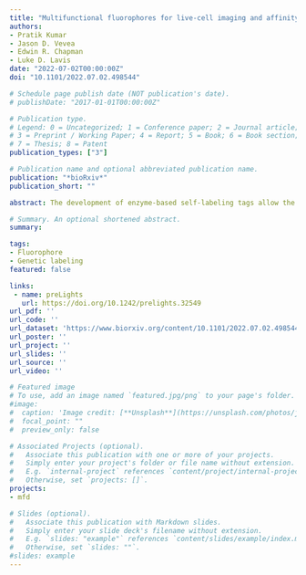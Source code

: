 ```yaml
---
title: "Multifunctional fluorophores for live-cell imaging and affinity capture of proteins"
authors:
- Pratik Kumar
- Jason D. Vevea
- Edwin R. Chapman
- Luke D. Lavis
date: "2022-07-02T00:00:00Z"
doi: "10.1101/2022.07.02.498544"

# Schedule page publish date (NOT publication's date).
# publishDate: "2017-01-01T00:00:00Z"

# Publication type.
# Legend: 0 = Uncategorized; 1 = Conference paper; 2 = Journal article;
# 3 = Preprint / Working Paper; 4 = Report; 5 = Book; 6 = Book section;
# 7 = Thesis; 8 = Patent
publication_types: ["3"]

# Publication name and optional abbreviated publication name.
publication: "*bioRxiv*"
publication_short: ""

abstract: The development of enzyme-based self-labeling tags allow the labeling of proteins in living cells with synthetic small-molecules. Use of a fluorophore-containing ligand enables the visualization of protein location inside cells using fluorescence microscopy. Alternatively, deployment of a biotin-containing ligand allows purification of tagged protein using affinity resins. Despite these various applications of self labeling tags, most ligands serve a single purpose. Here, we describe self labeling tag ligands that allow both visualization and subsequent capture of a protein. A key design principle is exploiting the chemical properties and size of a rhodamine fluorophore to optimize cell-permeability of the ligand and the capture efficiency of the biotin conjugate. This work generates useful "multifunctional" fluorophores with generalizable design principles that will allow the construction of new tools for biology.

# Summary. An optional shortened abstract.
summary:

tags:
- Fluorophore
- Genetic labeling
featured: false

links:
 - name: preLights
   url: https://doi.org/10.1242/prelights.32549
url_pdf: ''
url_code: ''
url_dataset: 'https://www.biorxiv.org/content/10.1101/2022.07.02.498544v1.supplementary-material'
url_poster: ''
url_project: ''
url_slides: ''
url_source: ''
url_video: ''

# Featured image
# To use, add an image named `featured.jpg/png` to your page's folder.
#image:
#  caption: 'Image credit: [**Unsplash**](https://unsplash.com/photos/jdD8gXaTZsc)'
#  focal_point: ""
#  preview_only: false

# Associated Projects (optional).
#   Associate this publication with one or more of your projects.
#   Simply enter your project's folder or file name without extension.
#   E.g. `internal-project` references `content/project/internal-project/index.md`.
#   Otherwise, set `projects: []`.
projects:
- mfd

# Slides (optional).
#   Associate this publication with Markdown slides.
#   Simply enter your slide deck's filename without extension.
#   E.g. `slides: "example"` references `content/slides/example/index.md`.
#   Otherwise, set `slides: ""`.
#slides: example
---
```

